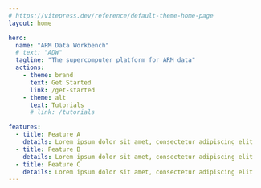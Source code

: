 ```yaml
---
# https://vitepress.dev/reference/default-theme-home-page
layout: home

hero:
  name: "ARM Data Workbench"
  # text: "ADW"
  tagline: "The supercomputer platform for ARM data"
  actions:
    - theme: brand
      text: Get Started
      link: /get-started
    - theme: alt
      text: Tutorials
      # link: /tutorials

features:
  - title: Feature A
    details: Lorem ipsum dolor sit amet, consectetur adipiscing elit
  - title: Feature B
    details: Lorem ipsum dolor sit amet, consectetur adipiscing elit
  - title: Feature C
    details: Lorem ipsum dolor sit amet, consectetur adipiscing elit
---
```


